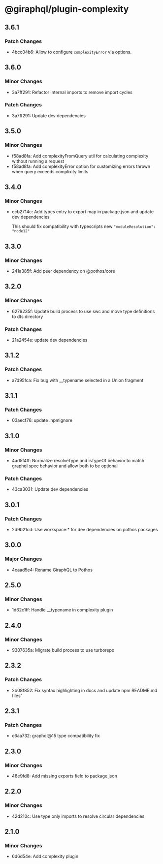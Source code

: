 # @giraphql/plugin-complexity

## 3.6.1

### Patch Changes

- 4bcc04b6: Allow to configure `complexityError` via options.

## 3.6.0

### Minor Changes

- 3a7ff291: Refactor internal imports to remove import cycles

### Patch Changes

- 3a7ff291: Update dev dependencies

## 3.5.0

### Minor Changes

- f58ad8fa: Add complexityFromQuery util for calculating complexity without running a request
- f58ad8fa: Add complexityError option for customizing errors thrown when query exceeds complixity
  limits

## 3.4.0

### Minor Changes

- ecb2714c: Add types entry to export map in package.json and update dev dependencies

  This should fix compatibility with typescripts new `"moduleResolution": "node12"`

## 3.3.0

### Minor Changes

- 241a385f: Add peer dependency on @pothos/core

## 3.2.0

### Minor Changes

- 6279235f: Update build process to use swc and move type definitions to dts directory

### Patch Changes

- 21a2454e: update dev dependencies

## 3.1.2

### Patch Changes

- a7d95fca: Fix bug with \_\_typename selected in a Union fragment

## 3.1.1

### Patch Changes

- 03aecf76: update .npmignore

## 3.1.0

### Minor Changes

- 4ad5f4ff: Normalize resolveType and isTypeOf behavior to match graphql spec behavior and allow
  both to be optional

### Patch Changes

- 43ca3031: Update dev dependencies

## 3.0.1

### Patch Changes

- 2d9b21cd: Use workspace:\* for dev dependencies on pothos packages

## 3.0.0

### Major Changes

- 4caad5e4: Rename GiraphQL to Pothos

## 2.5.0

### Minor Changes

- 1d62c1ff: Handle \_\_typename in complexity plugin

## 2.4.0

### Minor Changes

- 9307635a: Migrate build process to use turborepo

## 2.3.2

### Patch Changes

- 2b08f852: Fix syntax highlighting in docs and update npm README.md files"

## 2.3.1

### Patch Changes

- c6aa732: graphql@15 type compatibility fix

## 2.3.0

### Minor Changes

- 48e9fd8: Add missing exports field to package.json

## 2.2.0

### Minor Changes

- 42d210c: Use type only imports to resolve circular dependencies

## 2.1.0

### Minor Changes

- 6d6d54e: Add complexity plugin
